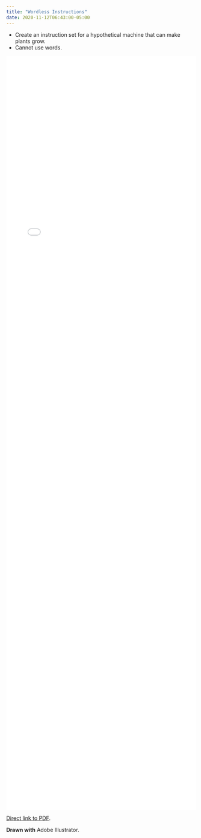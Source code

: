 ```yaml
---
title: "Wordless Instructions"
date: 2020-11-12T06:43:00-05:00
---
```


- Create an instruction set for a hypothetical machine that can make plants grow.
- Cannot use words.

<embed src="/cvage/portfolio/wordlessinstructions.pdf" type="application/pdf" width="100%" height="2000px" />

[Direct link to PDF](/portfolio/wordlessinstructions.pdf).

**Drawn with** Adobe Illustrator.